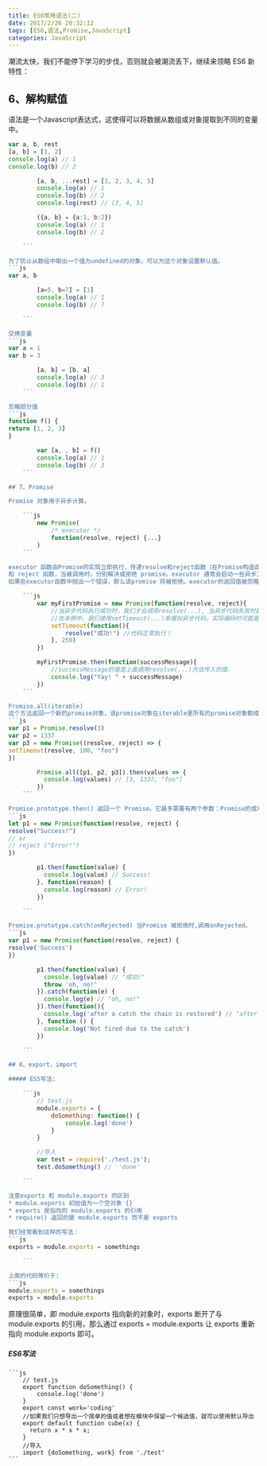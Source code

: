 ```yaml
---
title: ES6常用语法(二)
date: 2017/2/26 20:32:12
tags: [ES6,语法,Promise,JavaScript]
categories: JavaScript
---
```


潮流太快，我们不能停下学习的步伐，否则就会被潮流丢下，继续来领略 ES6 新特性：

<!-- more -->

## 6、解构赋值

语法是一个Javascript表达式，这使得可以将数据从数组或对象提取到不同的变量中。
```js
var a, b, rest
[a, b] = [1, 2]
console.log(a) // 1
console.log(b) // 2

        [a, b, ...rest] = [1, 2, 3, 4, 5]
        console.log(a) // 1
        console.log(b) // 2
        console.log(rest) // [3, 4, 5]

        ({a, b} = {a:1, b:2})
        console.log(a) // 1
        console.log(b) // 2

    ```

为了防止从数组中取出一个值为undefined的对象，可以为这个对象设置默认值。
```js
var a, b

        [a=5, b=7] = [1]
        console.log(a) // 1
        console.log(b) // 7

    ```

交换变量
```js
var a = 1
var b = 3

        [a, b] = [b, a]
        console.log(a) // 3
        console.log(b) // 1
    ```

忽略部分值
```js
function f() {
return [1, 2, 3]
}

        var [a, , b] = f()
        console.log(a) // 1
        console.log(b) // 3
    ```

## 7、Promise

Promise 对象用于异步计算。

    ```js
        new Promise(
            /* executor */
            function(resolve, reject) {...}
        )
    ```

executor 函数由Promise的实现立即执行，传递resolve和reject函数（在Promise构造函数之前调用执行器甚至返回创建的对象）。resolve
和 reject 函数，当被调用时，分别解决或拒绝 promise。executor 通常会启动一些异步工作，然后，一旦完成，可以调用resolve函数来解决promise，否则在发生错误时拒绝它。
如果在executor函数中抛出一个错误，那么该promise 将被拒绝。executor的返回值被忽略。

    ```js
        var myFirstPromise = new Promise(function(resolve, reject){
            //当异步代码执行成功时，我们才会调用resolve(...), 当异步代码失败时就会调用reject(...)
            //在本例中，我们使用setTimeout(...)来模拟异步代码，实际编码时可能是XHR请求或是HTML5的一些API方法.
            setTimeout(function(){
                resolve("成功!") //代码正常执行！
            }, 250)
        })

        myFirstPromise.then(function(successMessage){
            //successMessage的值是上面调用resolve(...)方法传入的值.
            console.log("Yay! " + successMessage)
        })
    ```

Promise.all(iterable)
这个方法返回一个新的promise对象，该promise对象在iterable里所有的promise对象都成功的时候才会触发成功，一旦有任何一个iterable里面的promise对象失败则立即触发该promise对象的失败。
```js
var p1 = Promise.resolve(3)
var p2 = 1337
var p3 = new Promise((resolve, reject) => {
setTimeout(resolve, 100, "foo")
})

        Promise.all([p1, p2, p3]).then(values => { 
          console.log(values) // [3, 1337, "foo"] 
        })
    ```

Promise.prototype.then() 返回一个 Promise。它最多需要有两个参数：Promise的成功和失败情况的回调函数。  
```js
let p1 = new Promise(function(resolve, reject) {
resolve("Success!")
// or
// reject ("Error!")
})

        p1.then(function(value) {
          console.log(value) // Success!
        }, function(reason) {
          console.log(reason) // Error!
        })

    ```

Promise.prototype.catch(onRejected) 当Promise 被拒绝时,调用onRejected。
```js
var p1 = new Promise(function(resolve, reject) {
resolve('Success')
})

        p1.then(function(value) {
          console.log(value) // "成功!"
          throw 'oh, no!'
        }).catch(function(e) {
          console.log(e) // "oh, no!"
        }).then(function(){
          console.log('after a catch the chain is restored') // "after a catch the chain is restored"
        }, function () {
          console.log('Not fired due to the catch')
        })

    ```

## 8、export，import

##### ES5写法:

    ```js
        // test.js
        module.exports = {
            doSomething: function() {
                console.log('done')
            }
        }

        //导入
        var test = require('./test.js');
        test.doSomething() //  'done'

    ```

注意exports 和 module.exports 的区别
* module.exports 初始值为一个空对象 {}
* exports 是指向的 module.exports 的引用
* require() 返回的是 module.exports 而不是 exports

我们经常看到这样的写法：
```js
exports = module.exports = somethings

    ```

上面的代码等价于:
```js
module.exports = somethings
exports = module.exports    
```
原理很简单，即 module.exports 指向新的对象时，exports 断开了与 module.exports 的引用，那么通过 exports = module.exports 让
exports 重新指向 module.exports 即可。

##### ES6写法

    ```js
        // test.js
        export function doSomething() {
            console.log('done')
        }
        export const work='coding'
        //如果我们只想导出一个简单的值或者想在模块中保留一个候选值，就可以使用默认导出
        export default function cube(x) {
          return x * x * x;
        }
        //导入
        import {doSomething, work} from './test'
    ```
